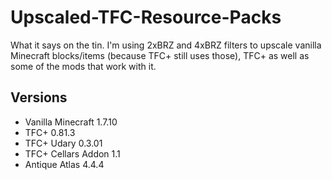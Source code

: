 # Upscaled-TFC-Resource-Packs
What it says on the tin.
I'm using 2xBRZ and 4xBRZ filters to upscale vanilla Minecraft blocks/items (because TFC+ still uses those), TFC+ as well as some of the mods that work with it.

## Versions
- Vanilla Minecraft 1.7.10
- TFC+ 0.81.3
- TFC+ Udary 0.3.01
- TFC+ Cellars Addon 1.1
- Antique Atlas 4.4.4

